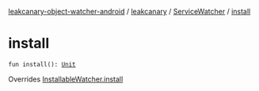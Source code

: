 [leakcanary-object-watcher-android](../../index.md) / [leakcanary](../index.md) / [ServiceWatcher](index.md) / [install](./install.md)

# install

`fun install(): `[`Unit`](https://kotlinlang.org/api/latest/jvm/stdlib/kotlin/-unit/index.html)

Overrides [InstallableWatcher.install](../-installable-watcher/install.md)

